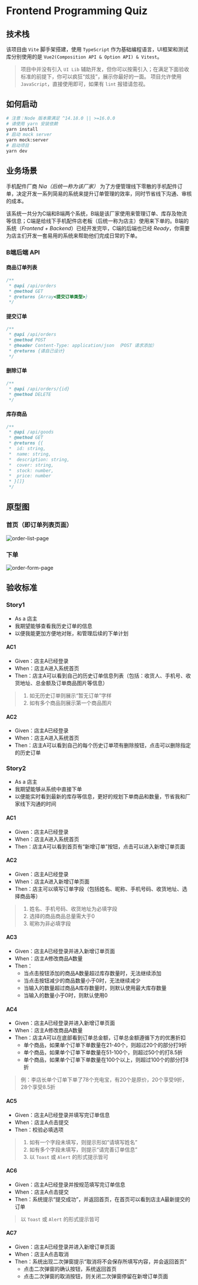 # Frontend Programming Quiz

## 技术栈

该项目由 `Vite` 脚手架搭建，使用 `TypeScript` 作为基础编程语言，UI框架和测试库分别使用的是 `Vue2(Composition API & Option API) & Vitest`。

> 项目中并没有引入 `UI Lib` 辅助开发，但你可以按需引入；在满足下面验收标准的前提下，你可以疯狂“炫技”，展示你最好的一面。
> 项目允许使用 `JavaScript`，直接使用即可，如果有 `lint` 报错请忽视。

## 如何启动

```bash
# 注意：Node 版本需满足 ^14.18.0 || >=16.0.0
# 请使用 yarn 安装依赖
yarn install
# 启动 mock server
yarn mock:server
# 启动项目
yarn dev
```

## 业务场景

手机配件厂商 *Nia（后统一称为该厂家）* 为了方便管理线下零散的手机配件订单，决定开发一系列简易的系统来提升订单管理的效率，同时节省线下沟通、审核的成本。

该系统一共分为C端和B端两个系统，B端是该厂家使用来管理订单、库存及物流等信息；C端是给线下手机配件店老板（后统一称为店主）使用来下单的。B端的系统（*Frontend + Backend*）已经开发完毕，C端的后端也已经 *Ready*，你需要为店主们开发一套易用的系统来帮助他们完成日常的下单。

### B端后端 API

#### 商品订单列表

```typescript
/**
 * @api /api/orders
 * @method GET
 * @returns {Array<提交订单类型>}
 */
```

#### 提交订单

```typescript
/**
 * @api /api/orders
 * @method POST
 * @header Content-Type: application/json （POST 请求添加）
 * @returns {请自己设计}
 */
```

#### 删除订单

```typescript
/**
 * @api /api/orders/{id}
 * @method DELETE
 */
```

#### 库存商品

```typescript
/**
 * @api /api/goods
 * @method GET
 * @returns {{
 *  id: string,
 *  name: string,
 *  description: string,
 *  cover: string,
 *  stock: number,
 *  price: number
 * }[]}
 */
```

## 原型图

### 首页（即订单列表页面）

![order-list-page](./public/assets/images/order-list-page.png)

### 下单

![order-form-page](./public/assets/images/order-form-page.png)

## 验收标准

### Story1

- As a 店主
- 我期望能够查看我历史订单的信息
- 以便我能更加方便地对账，和管理后续的下单计划

#### AC1

- Given：店主A已经登录
- When：店主A进入系统首页
- Then：店主A可以看到自己的历史订单信息列表（包括：收货人、手机号、收货地址、总金额及订单商品图片等信息）

> 1. 如无历史订单则展示“暂无订单”字样
> 2. 如有多个商品则展示第一个商品图片

#### AC2

- Given：店主A已经登录
- When：店主A进入系统首页
- Then：店主A可以看到自己的每个历史订单项有删除按钮，点击可以删除指定的历史订单

### Story2

- As a 店主
- 我期望能够从系统中直接下单
- 以便能实时看到最新的库存等信息，更好的规划下单商品和数量，节省我和厂家线下沟通的时间

#### AC1

- Given：店主A已经登录
- When：店主A进入系统首页
- Then：店主A可以看到首页有“新增订单”按钮，点击可以进入新增订单页面

#### AC2

- Given：店主A已经登录
- When：店主A进入新增订单页面
- Then：店主可以填写订单字段（包括姓名、昵称、手机号码、收货地址、选择商品等）

> 1. 姓名、手机号码、收货地址为必填字段
> 2. 选择的商品商品总量需大于0
> 3. 昵称为非必填字段

#### AC3

- Given：店主A已经登录并进入新增订单页面
- When：店主A修改商品A数量
- Then：
  - 当点击按钮添加的商品A数量超过库存数量时，无法继续添加
  - 当点击按钮减少的商品数量小于0时，无法继续减少
  - 当输入的数量超过商品A库存数量时，则默认使用最大库存数量
  - 当输入的数量小于0时，则默认使用0

#### AC4

- Given：店主A已经登录并进入新增订单页面
- When：店主A修改商品A数量
- Then：店主A可以在底部看到订单总金额，订单总金额遵循下方的优惠折扣
  - 单个商品，如果单个订单下单数量在21-40个，则超过20个的部分打9折
  - 单个商品，如果单个订单下单数量在51-100个，则超过50个的打8.5折
  - 单个商品，如果单个订单下单数量在100个以上，则超过100个的部分打8折

> 例：李店长单个订单下单了78个充电宝，有20个是原价，20个享受9折，28个享受8.5折

#### AC5

- Given：店主A已经登录并填写完订单信息
- When：店主A点击提交
- Then：校验必填选项

> 1. 如有一个字段未填写，则提示形如“请填写姓名”
> 2. 如有多个字段未填写，则提示“请完善订单信息”
> 3. 以 `Toast` 或 `Alert` 的形式提示皆可

#### AC6

- Given：店主A已经登录并按规范填写完订单信息
- When：店主A点击提交
- Then：系统提示“提交成功”，并返回首页，在首页可以看到店主A最新提交的订单

> 以 `Toast` 或 `Alert` 的形式提示皆可

#### AC7

- Given：店主A已经登录并进入新增订单页面
- When：店主A点击取消
- Then：系统出现二次弹窗提示“取消将不会保存所填写内容，并会返回首页”
  - 点击二次弹窗的确认按钮，系统返回首页
  - 点击二次弹窗的取消按钮，则关闭二次弹窗停留在新增订单页面
